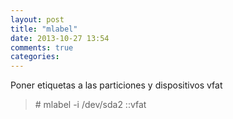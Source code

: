 ```yaml
---
layout: post
title: "mlabel"
date: 2013-10-27 13:54
comments: true
categories: 
---
```

Poner etiquetas a las particiones y dispositivos vfat

>\# mlabel -i /dev/sda2 ::vfat 

